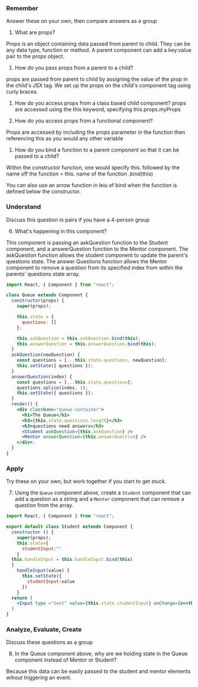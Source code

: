 ### Remember

Answer these on your own, then compare answers as a group

1.  What are props?

Props is an object containing  data passed from parent to child. They can be any data type, function or method. A parent component can add a key:value pair to the props object. 

1.  How do you pass props from a parent to a child?

props are passed from parent to child by assigning the value of the prop in the child's JSX tag. We set up the props on the child's component tag using curly braces.  

1.  How do you access props from a class based child component?
props are accessed using the this keyword, specifying this.props.myProps

2.  How do you access props from a functional component?

Props are accessed by including the props parameter in the function then referencing this as you would any other variable

1.  How do you bind a function to a parent component so that it can be passed to a child?

Within the constructor function, one would specify this. followed by the name off the function = this. name of the function .bind(this)

You can also use an arrow function in leiu of bind when the function is defined below the constructor. 

### Understand

Discuss this question in pairs if you have a 4-person group

6.  What's happening in this component?

This component is passing an askQuestion function to the Student component, and a answerQuestion function to the Mentor component. The askQuestion function allows the student component to update the parent's questions state. The answer Questions function allows the Mentor component to remove a question from its specified index from within the parents' questions state array. 

```jsx
import React, { Component } from "react";

class Queue extends Component {
  constructor(props) {
    super(props);

    this.state = {
      questions: []
    };

    this.askQuestion = this.askQuestion.bind(this);
    this.answerQuestion = this.answerQuestion.bind(this);
  }
  askQuestion(newQuestion) {
    const questions = [...this.state.questions, newQuestion];
    this.setState({ questions });
  }
  answerQuestion(index) {
    const questions = [...this.state.questions];
    questions.splice(index, 1);
    this.setState({ questions });
  }
  render() {
    <div className="queue-container">
      <h1>The Queue</h1>
      <h3>{this.state.questions.length}</h3>
      <h3>questions need answers</h3>
      <Student askQuestion={this.askQuestion} />
      <Mentor answerQuestion={this.answerQuestion} />
    </div>;
  }
}
```

### Apply

Try these on your own, but work together if you start to get stuck.

7.  Using the `Queue` component above, create a `Student` component that can add a question as a string and a `Mentor` component that can remove a question from the array.

```jsx
import React, { Component } from "react";

export default class Student extends Component {
  constructor () {
    super(props);
    this.state={
      studentInput:""
    }
  this.handleInput = this.handleInput.bind(this)
  }
    handleInput(value) {
      this.setState({
        studentInput:value
      })
    }
  return (
    <Input type ="text" value={this.state.studentInput} onChange={e=>this.handleInput(e.target.value)}></input>
  )
}
```
### Analyze, Evaluate, Create

Discuss these questions as a group

8.  In the Queue component above, why are we holding state in the Queue component instead of Mentor or Student?

Because this data can be easily passed to the student and mentor elements wihout triggering an event. 

